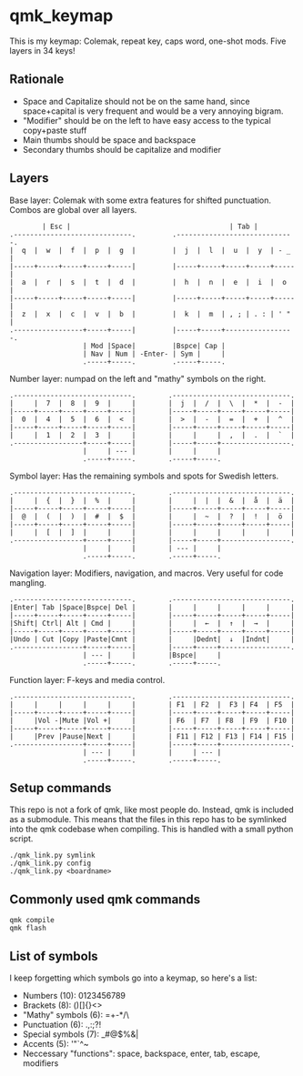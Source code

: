 # qmk_keymap
This is my keymap: Colemak, repeat key, caps word, one-shot mods. Five layers in 34 keys!

## Rationale
- Space and Capitalize should not be on the same hand, since space+capital is very frequent and would be a very annoying bigram.
- "Modifier" should be on the left to have easy access to the typical copy+paste stuff
- Main thumbs should be space and backspace
- Secondary thumbs should be capitalize and modifier

## Layers
Base layer: Colemak with some extra features for shifted punctuation.
Combos are global over all layers.
```
        | Esc |                                       | Tab |
.-----------------------------.         .-----------------------------.
|  q  |  w  |  f  |  p  |  g  |         |  j  |  l  |  u  |  y  | - _ |
|-----+-----+-----+-----+-----|         |-----+-----+-----+-----+-----|
|  a  |  r  |  s  |  t  |  d  |         |  h  |  n  |  e  |  i  |  o  |
|-----+-----+-----+-----+-----|         |-----+-----+-----+-----+-----|
|  z  |  x  |  c  |  v  |  b  |         |  k  |  m  | , ; | . : | ' " |
.-----------------+-----+-----|         |-----+-----+-----------------.
                  | Mod |Space|         |Bspce| Cap |
                  | Nav | Num | -Enter- | Sym |     |
                  .-----+-----.         .-----+-----.
```
Number layer: numpad on the left and "mathy" symbols on the right.
```
.-----------------------------.        .-----------------------------.
|     |  7  |  8  |  9  |     |        |  j  |  /  |  \  |  *  |  -  |
|-----+-----+-----+-----+-----|        |-----+-----+-----+-----+-----|
|  0  |  4  |  5  |  6  |  <  |        |  >  |  -  |  =  |  +  |  ^  |
|-----+-----+-----+-----+-----|        |-----+-----+-----+-----+-----|
|     |  1  |  2  |  3  |     |        |     |     |  ,  |  .  |  `  |
.-----------------+-----+-----|        |-----+-----+-----------------.
                  |     | --- |        |     |     |
                  .-----+-----.        .-----+-----.
```
Symbol layer: Has the remaining symbols and spots for Swedish letters.
```
.-----------------------------.        .-----------------------------.
|     |  {  |  }  |  %  |     |        |     |  |  |  &  |  å  |  ä  |
|-----+-----+-----+-----+-----|        |-----+-----+-----+-----+-----|
|  @  |  (  |  )  |  #  |  $  |        |     |  ~  |  ?  |  !  |  ö  |
|-----+-----+-----+-----+-----|        |-----+-----+-----+-----+-----|
|     |  [  |  ]  |     |     |        |     |     |     |     |     |
.-----------------+-----+-----|        |-----+-----+-----------------.
                  |     |     |        | --- |     |
                  .-----+-----.        .-----+-----.
```
Navigation layer: Modifiers, navigation, and macros.
Very useful for code mangling.
```
.-----------------------------.        .-----------------------------.
|Enter| Tab |Space|Bspce| Del |        |     |     |     |     |     |
|-----+-----+-----+-----+-----|        |-----+-----+-----+-----+-----|
|Shift| Ctrl| Alt | Cmd |     |        |     |  ←  |  ↑  |  →  |     |
|-----+-----+-----+-----+-----|        |-----+-----+-----+-----+-----|
|Undo | Cut |Copy |Paste|Cmnt |        |     |Dednt|  ↓  |Indnt|     |
.-----------------+-----+-----|        |-----+-----+-----------------.
                  | --- |     |        |Bspce|     |
                  .-----+-----.        .-----+-----.
```
Function layer: F-keys and media control.
```
.-----------------------------.        .-----------------------------.
|     |     |     |     |     |        | F1  | F2  |  F3 | F4  | F5  |
|-----+-----+-----+-----+-----|        |-----+-----+-----+-----+-----|
|     |Vol -|Mute |Vol +|     |        | F6  | F7  | F8  | F9  | F10 |
|-----+-----+-----+-----+-----|        |-----+-----+-----+-----+-----|
|     |Prev |Pause|Next |     |        | F11 | F12 | F13 | F14 | F15 |
.-----------------+-----+-----|        |-----+-----+-----------------.
                  | --- |     |        |     | --- |
                  .-----+-----.        .-----+-----.
```

## Setup commands
This repo is not a fork of qmk, like most people do. Instead, qmk is included as a submodule. This means that the files in this repo has to be symlinked into the qmk codebase when compiling. This is handled with a small python script.
```
./qmk_link.py symlink
./qmk_link.py config
./qmk_link.py <boardname>
```

## Commonly used qmk commands
```
qmk compile
qmk flash
```

## List of symbols
I keep forgetting which symbols go into a keymap, so here's a list:
- Numbers (10): 0123456789
- Brackets (8): ()[]{}<>
- "Mathy" symbols (6): =+-*/\
- Punctuation (6): .,:;?!
- Special symbols (7): _#@$%&|
- Accents (5): '"`^~
- Neccessary "functions": space, backspace, enter, tab, escape, modifiers
